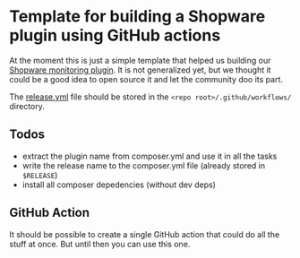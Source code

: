 # Template for building a Shopware plugin using GitHub actions

At the moment this is just a simple template that helped us building our [Shopware monitoring plugin](ihttps://www.koality.io/de/magazin/de/articles/marketplace/shopware-6-monitor-plugin). It is not generalized yet, but we thought it could be a good idea to open source it and let the community doo its part.

The [release.yml](release.yml) file should be stored in the `<repo root>/.github/workflows/` directory. 

## Todos

- extract the plugin name from composer.yml and use it in all the tasks
- write the release name to the composer.yml file (already stored in `$RELEASE`)
- install all composer depedencies (without dev deps)

## GitHub Action

It should be possible to create a single GitHub action that could do all the stuff at once. But until then you can use this one.

